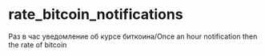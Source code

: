 # rate_bitcoin_notifications
Раз в час уведомление об курсе биткоина/Once an hour notification then the rate of bitcoin
